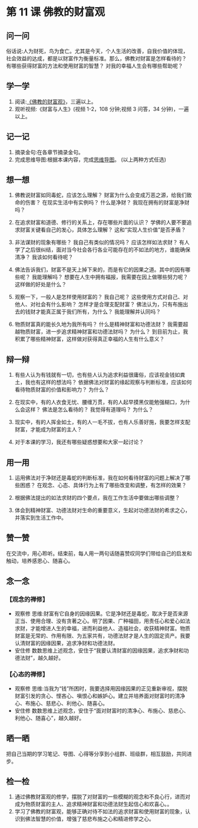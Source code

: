 # 第 11 课 佛教的财富观

## 问一问

俗话说:人为财死，鸟为食亡。尤其是今天，个人生活的改善，自我价值的体现，社会效益的达成，都是以财富作为衡量标准。那么，佛教对财富是怎样看待的？
有哪些获得财富的方法和使用财富的智慧？
对我的幸福人生会有哪些帮助呢？

## 学一学

1. 阅读:[《佛教的财富观》](text)，三遍以上。
2. 观听视频:《财富与人生》(视频 1-2，108 分钟;视频 3 问答，34 分钟)，一遍以上。

## 记一记

1. 摘录金句:在各章节摘录金句。
2. 完成思维导图:根据本课内容，完成[思维导图](map)。
   (以上两种方式任选)

## 想一想

1. 佛教说财富如同毒蛇，应该怎么理解？
   财富为什么会变成万恶之源，给我们致命的伤害？
   在现实生活中有实例吗？
   什么是净财？
   我现在拥有的财富是净财吗？

2. 在追求财富和道德、修行的关系上，存在哪些片面的认识？
   学佛的人要不要追求财富关键看自己的发心，具体怎么理解？
   这和“实现人生价值”是否矛盾？

3. 非法谋财的现象有哪些？
   我自己有类似的情况吗？
   应该怎样如法求财？
   有人学了之后很纠结，面对当今社会各行各业可能存在的不如法的地方，谁能确保清净？
   我该如何看待呢？

4. 佛法告诉我们，财富不是天上掉下来的，而是有它的因果之道。其中的因有哪些呢？
   我能理解吗？
   想要在人生中拥有福报，我需要在因上做哪些努力呢？
   这样做的好处是什么？

5. 观察一下，一般人是怎样使用财富的？
   我自己呢？
   这些使用方式对自己、对他人、对社会有什么影响？
   怎样才是合理支配财富？
   佛法认为，只有布施出去的钱财才能真正属于我们所有，为什么？
   我能理解并认同吗？

6. 物质财富真的能长久地为我所有吗？
   什么是精神财富和功德法财？
   我需要超越物质财富，进一步追求精神财富和功德法财吗？
   为什么？
   到目前为止，我积累了哪些精神财富，这样做对获得真正幸福的人生有什么意义？

## 辩一辩

1. 有些人认为有钱就有一切，也有些人认为追求利益很庸俗，应该视金钱如粪土，我也有这样的想法吗？
   依据佛法对财富的缘起观察与判断标准，应该如何看待物质财富的价值和影响力？
   为什么？

2. 在现实中，有的人衣食无忧、腰缠万贯，有的人起早摸黑仅能勉强糊口，为什么会这样？
   佛法是怎么看待的？
   我觉得有道理吗？
   为什么？

3. 现实中，有的人挥金如土，有的人一毛不拔，也有人乐善好施，我要怎样支配财富，才能成为财富的主人？

4. 对于本课的学习，我还有哪些疑惑想要和大家一起讨论？

## 用一用

1. 运用佛法对于净财还是毒蛇的判断标准，我在如何看待财富的问题上解决了哪些困惑？
   在观念、心态、具体行为上有了哪些改变和调整，有怎样的效果？

2. 根据佛法提出的如法求财的四个要点，我在工作生活中要做出哪些调整？

3. 体会到精神财富、功德法财对生命的重要意义，生起对功德法财的希求之心，并落实到生活工作中。

## 赞一赞

在交流中，用心聆听。结束前，每人用一两句话随喜赞叹同学们带给自己的启发和触动，培养感恩心、随喜心。

## 念一念

### 【观念的禅修】

- 观察修
  思维:财富有它自身的因缘因果。它是净财还是毒蛇，取决于是否来源正当、使用合理、没有贪著之心。明了因果、广种福田，用责任心和爱心如法求财，才能增进人生的幸福，进而利益他人、造福社会，收获精神财富。物质财富是无常的、作用有限、为五家共有，功德法财才是人生的固定资产。我要认清财富的因缘因果，追求净财和功德法财。
- 安住修
  数数思维上述观念，安住于“我要认清财富的因缘因果，追求净财和功德法财”，越久越好。

### 【心态的禅修】

- 观察修
  思维:当我为“钱”所困时，我要选择用因缘因果的正见重新审视，摆脱财富引发的贪心、悭吝心、嗔恨心和嫉妒心。建立并培养面对财富时的清净心、布施心、慈悲心、利他心、随喜心。
- 安住修
  数数思维上述观念，安住于“面对财富时的清净心、布施心、慈悲心、利他心、随喜心”，越久越好。

## 晒一晒

把自己当期的学习笔记、导图、心得等分享到小组群、班级群，相互鼓励，共同进步。

## 检一检

1. 通过佛教财富观的修学，摆脱了对财富的一些模糊的观念和不良心行，进而对成为物质财富的主人、追求精神财富和功德法财生起信心和欢喜心。。
2. 学习了佛教的财富观，能够正确对待不如法的追求财富和使用财富的现象，认识到佛法智慧的价值，增强了慈悲布施之心和精进修学之心。
